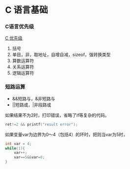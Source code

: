 # C 语言基础

### C语言优先级

<a href="./C语言优先级.pdf">C 优先级</a>

1. 括号
2. 单目，非，取地址，自增自减，sizeof，强转换类型
3. 算数运算符
4. 关系运算符
5. 逻辑运算符

### 短路运算

- &&短路与，&非短路与
- ||短路或，|非段路或

如果结果不为2时，打印错误，省略了if等复杂的代码。

```C++
ret!=2 && printf("result error");
```

如果变量var为边界为0～4（包括4）的环时，把则当var为5时，

```c++
int var = 4;
while(1){
	var++;
	var==5&&var=0;
}
```

